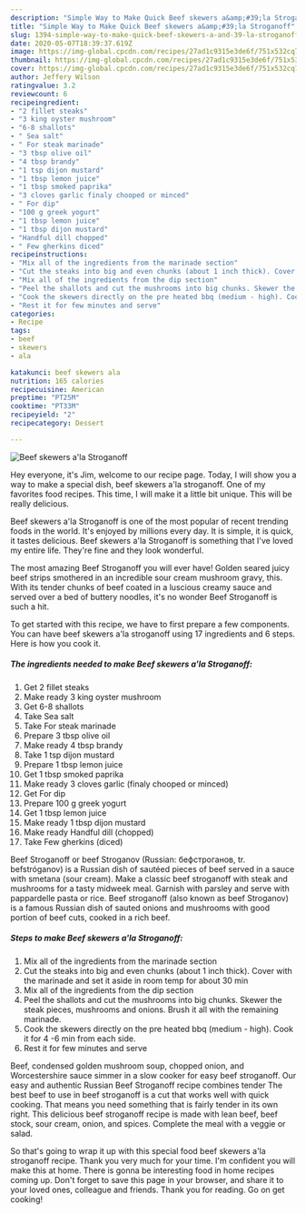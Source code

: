```yaml
---
description: "Simple Way to Make Quick Beef skewers a&amp;#39;la Stroganoff"
title: "Simple Way to Make Quick Beef skewers a&amp;#39;la Stroganoff"
slug: 1394-simple-way-to-make-quick-beef-skewers-a-and-39-la-stroganoff
date: 2020-05-07T18:39:37.619Z
image: https://img-global.cpcdn.com/recipes/27ad1c9315e3de6f/751x532cq70/beef-skewers-ala-stroganoff-recipe-main-photo.jpg
thumbnail: https://img-global.cpcdn.com/recipes/27ad1c9315e3de6f/751x532cq70/beef-skewers-ala-stroganoff-recipe-main-photo.jpg
cover: https://img-global.cpcdn.com/recipes/27ad1c9315e3de6f/751x532cq70/beef-skewers-ala-stroganoff-recipe-main-photo.jpg
author: Jeffery Wilson
ratingvalue: 3.2
reviewcount: 6
recipeingredient:
- "2 fillet steaks"
- "3 king oyster mushroom"
- "6-8 shallots"
- " Sea salt"
- " For steak marinade"
- "3 tbsp olive oil"
- "4 tbsp brandy"
- "1 tsp dijon mustard"
- "1 tbsp lemon juice"
- "1 tbsp smoked paprika"
- "3 cloves garlic finaly chooped or minced"
- " For dip"
- "100 g greek yogurt"
- "1 tbsp lemon juice"
- "1 tbsp dijon mustard"
- "Handful dill chopped"
- " Few gherkins diced"
recipeinstructions:
- "Mix all of the ingredients from the marinade section"
- "Cut the steaks into big and even chunks (about 1 inch thick). Cover with the marinade and set it aside in room temp for about 30 min"
- "Mix all of the ingredients from the dip section"
- "Peel the shallots and cut the mushrooms into big chunks. Skewer the steak pieces, mushrooms and onions. Brush it all with the remaining marinade."
- "Cook the skewers directly on the pre heated bbq (medium - high). Cook it for 4 -6 min from each side."
- "Rest it for few minutes and serve"
categories:
- Recipe
tags:
- beef
- skewers
- ala

katakunci: beef skewers ala 
nutrition: 165 calories
recipecuisine: American
preptime: "PT25M"
cooktime: "PT33M"
recipeyield: "2"
recipecategory: Dessert

---
```



![Beef skewers a&#39;la Stroganoff](https://img-global.cpcdn.com/recipes/27ad1c9315e3de6f/751x532cq70/beef-skewers-ala-stroganoff-recipe-main-photo.jpg)

Hey everyone, it's Jim, welcome to our recipe page. Today, I will show you a way to make a special dish, beef skewers a&#39;la stroganoff. One of my favorites food recipes. This time, I will make it a little bit unique. This will be really delicious.

Beef skewers a&#39;la Stroganoff is one of the most popular of recent trending foods in the world. It's enjoyed by millions every day. It is simple, it is quick, it tastes delicious. Beef skewers a&#39;la Stroganoff is something that I've loved my entire life. They're fine and they look wonderful.

The most amazing Beef Stroganoff you will ever have! Golden seared juicy beef strips smothered in an incredible sour cream mushroom gravy, this. With its tender chunks of beef coated in a luscious creamy sauce and served over a bed of buttery noodles, it&#39;s no wonder Beef Stroganoff is such a hit.


To get started with this recipe, we have to first prepare a few components. You can have beef skewers a&#39;la stroganoff using 17 ingredients and 6 steps. Here is how you cook it.

<!--inarticleads1-->

##### The ingredients needed to make Beef skewers a&#39;la Stroganoff:

1. Get 2 fillet steaks
1. Make ready 3 king oyster mushroom
1. Get 6-8 shallots
1. Take  Sea salt
1. Take  For steak marinade
1. Prepare 3 tbsp olive oil
1. Make ready 4 tbsp brandy
1. Take 1 tsp dijon mustard
1. Prepare 1 tbsp lemon juice
1. Get 1 tbsp smoked paprika
1. Make ready 3 cloves garlic (finaly chooped or minced)
1. Get  For dip
1. Prepare 100 g greek yogurt
1. Get 1 tbsp lemon juice
1. Make ready 1 tbsp dijon mustard
1. Make ready Handful dill (chopped)
1. Take  Few gherkins (diced)


Beef Stroganoff or beef Stroganov (Russian: бефстроганов, tr. befstróganov) is a Russian dish of sautéed pieces of beef served in a sauce with smetana (sour cream). Make a classic beef stroganoff with steak and mushrooms for a tasty midweek meal. Garnish with parsley and serve with pappardelle pasta or rice. Beef stroganoff (also known as beef Stroganov) is a famous Russian dish of sauted onions and mushrooms with good portion of beef cuts, cooked in a rich beef. 

<!--inarticleads2-->

##### Steps to make Beef skewers a&#39;la Stroganoff:

1. Mix all of the ingredients from the marinade section
1. Cut the steaks into big and even chunks (about 1 inch thick). Cover with the marinade and set it aside in room temp for about 30 min
1. Mix all of the ingredients from the dip section
1. Peel the shallots and cut the mushrooms into big chunks. Skewer the steak pieces, mushrooms and onions. Brush it all with the remaining marinade.
1. Cook the skewers directly on the pre heated bbq (medium - high). Cook it for 4 -6 min from each side.
1. Rest it for few minutes and serve


Beef, condensed golden mushroom soup, chopped onion, and Worcestershire sauce simmer in a slow cooker for easy beef stroganoff. Our easy and authentic Russian Beef Stroganoff recipe combines tender The best beef to use in beef stroganoff is a cut that works well with quick cooking. That means you need something that is fairly tender in its own right. This delicious beef stroganoff recipe is made with lean beef, beef stock, sour cream, onion, and spices. Complete the meal with a veggie or salad. 

So that's going to wrap it up with this special food beef skewers a&#39;la stroganoff recipe. Thank you very much for your time. I'm confident you will make this at home. There is gonna be interesting food in home recipes coming up. Don't forget to save this page in your browser, and share it to your loved ones, colleague and friends. Thank you for reading. Go on get cooking!

